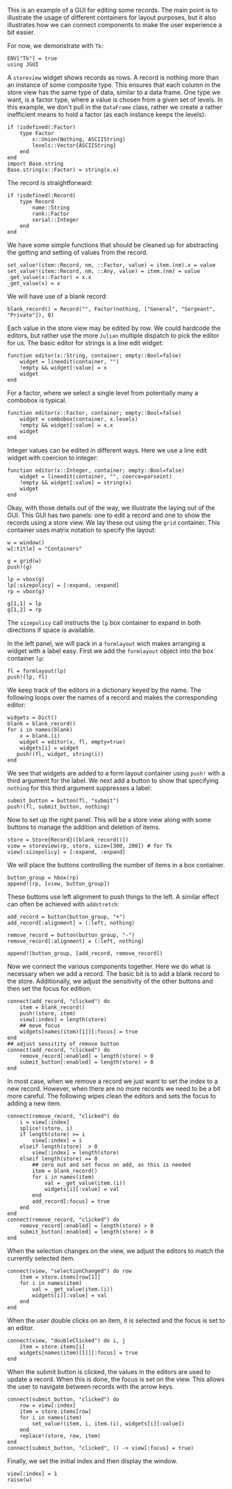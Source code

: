 This is an example of a GUI for editing some records. The main point
is to illustrate the usage of different containers for layout
purposes, but it also illustrates how we can connect components to
make the user experience a bit easier.

For now, we demonstrate with `Tk`:
```
ENV["Tk"] = true
using JGUI
```

A `storeview` widget shows records as rows. A record is nothing more
than an instance of some composite type. This ensures that each column
in the store view has the same type of data, similar to a data
frame. One type we want, is a factor type, where a value is chosen from a given set of levels.
In this example, we don't pull in the `DataFrame` class, rather
we create a rather inefficient means to hold a factor (as each instance keeps the
levels):

```
if !isdefined(:Factor)
    type Factor
        x::Union(Nothing, ASCIIString)
        levels::Vector{ASCIIString}
    end
end
import Base.string
Base.string(x::Factor) = string(x.x)
```


The record is straightforward:

```
if !isdefined(:Record)
    type Record
        name::String
        rank::Factor
        serial::Integer
    end
end
```

We have some simple functions that should be cleaned up for
abstracting the getting and setting of values from the record.

```
set_value!(item::Record, nm, ::Factor, value) = item.(nm).x = value
set_value!(item::Record, nm, ::Any, value) = item.(nm) = value
_get_value(x::Factor) = x.x
_get_value(x) = x
```

We will have use of a blank record:
```
blank_record() = Record("", Factor(nothing, ["General", "Sergeant", "Private"]), 0)
```

Each value in the store view may be edited by row. We could hardcode
the editors, but rather use the more `Julian` multiple dispatch to
pick the editor for us. The basic editor for strings is a line edit widget:

```
function editor(x::String, container; empty::Bool=false)
    widget = lineedit(container, "")
    !empty && widget[:value] = x
    widget
end
```

For a factor, where we select a single level from potentially many a combobox is typical. 

```
function editor(x::Factor, container; empty::Bool=false)
    widget = combobox(container, x.levels)
    !empty && widget[:value] = x.x
    widget
end
```

Integer values can be edited in different ways. Here we use a line edit widget with coercion to integer:

```
function editor(x::Integer, container; empty::Bool=false)
    widget = lineedit(container, "", coerce=parseint)
    !empty && widget[:value] = string(x)
    widget
end
```


Okay, with those details out of the way, we illustrate the laying out
of the GUI. This GUI has two panels: one to edit a record and one to
show the records using a store view. We lay these out using the `grid`
container. This container uses matrix notation to specify the layout:

```
w = window()
w[:title] = "Containers"

g = grid(w)
push!(g)

lp = vbox(g)
lp[:sizepolicy] = [:expand, :expand]
rp = vbox(g)

g[1,1] = lp
g[1,2] = rp
```

The `sizepolicy` call instructs the `lp` box container to expand in
both directions if space is available.


In the left panel, we will pack in a `formlayout` wich makes arranging
a widget with a label easy.  First we add the `formlayout` object into
the box container `lp`:

```
fl = formlayout(lp)
push!(lp, fl)
```

We keep track of the editors in a dictionary keyed by the name. The
following loops over the names of a record and makes the corresponding
editor:

```
widgets = Dict()
blank = blank_record()
for i in names(blank)
    x = blank.(i)
    widget = editor(x, fl, empty=true)
    widgets[i] = widget
   push!(fl, widget, string(i))
end
```

We see that widgets are added to a form layout container using `push!`
with a third argument for the label. We next add a button to show that
specifying `nothing` for this third argument suppresses a label:

```
submit_button = button(fl, "submit")
push!(fl, submit_button, nothing)
```

Now to set up the right panel. This will be a store view along with
some buttons to manage the addition and deletion of items.

```
store = Store{Record}([blank_record()])
view = storeview(rp, store, size=[300, 200]) # for Tk
view[:sizepolicy] = [:expand, :expand]
```

We will place the buttons controlling the number of items in a box container.

```
button_group = hbox(rp)
append!(rp, [view, button_group])
```

These buttons use left alignment to push things to the left. A similar
effect can often be achieved with `addstretch`:

```
add_record = button(button_group, "+")
add_record[:alignment] = (:left, nothing)

remove_record = button(button_group, "-")
remove_record[:alignment] = (:left, nothing)

append!(button_group, [add_record, remove_record])
```


Now we connect the various components together. Here we do what is
necessary when we add a record. The basic bit is to add a blank record
to the store. Additionally, we adjust the sensitivity of the other
buttons and then set the focus for edition.

```
connect(add_record, "clicked") do
    item = blank_record()
    push!(store, item)
    view[:index] = length(store)
    ## move focus
    widgets[names(item)[1]][:focus] = true
end
## adjust sensitity of remove button
connect(add_record, "clicked") do
    remove_record[:enabled] = length(store) > 0
    submit_button[:enabled] = length(store) > 0
end
```

In most case, when we remove a record we just want to set the index to
a new record. However, when there are no more records we need to be a
bit more careful. The following wipes clean the editors and sets the
focus to adding a new item.

```
connect(remove_record, "clicked") do
    i = view[:index]
    splice!(store, i)
    if length(store) >= i
        view[:index] = i
    elseif length(store)  > 0
        view[:index] = length(store)
    elseif length(store) == 0
        ## zero out and set focus on add, as this is needed
        item = blank_record()
        for i in names(item)
            val = _get_value(item.(i))
            widgets[i][:value] = val
        end
        add_record[:focus] = true
    end
end
connect(remove_record, "clicked") do
    remove_record[:enabled] = length(store) > 0
    submit_button[:enabled] = length(store) > 0
end
```

When the selection changes on the view, we adjust the editors to match
the currently selected item.

```
connect(view, "selectionChanged") do row
    item = store.items[row[1]]
    for i in names(item)
        val = _get_value(item.(i))
        widgets[i][:value] = val
    end
end
```

When the user double clicks on an item, it is selected and the focus
is set to an editor.

```
connect(view, "doubleClicked") do i, j
    item = store.items[i]
    widgets[names(item)[1]][:focus] = true
end
```

When the submit button is clicked, the values in the editors are used
to update a record. When this is done, the focus is set on the
view. This allows the user to navigate between records with the arrow keys.

```
connect(submit_button, "clicked") do
    row = view[:index]
    item = store.items[row]
    for i in names(item)
        set_value!(item, i, item.(i), widgets[i][:value])
    end
    replace!(store, row, item)
end
connect(submit_button, "clicked", () -> view[:focus] = true)
```

Finally, we set the initial index and then display the window.

```
view[:index] = 1
raise(w)
```




    






